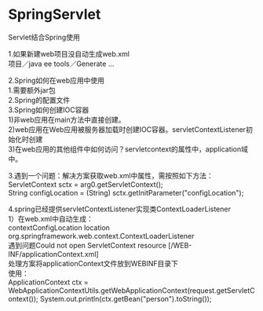 # SpringServlet
Servlet结合Spring使用

1.如果新建web项目没自动生成web.xml</br>
项目／java ee tools／Generate ...</br>

2.Spring如何在web应用中使用</br>
1.需要额外jar包</br>
2.Spring的配置文件</br>
3.Spring如何创建IOC容器</br>
1)非web应用在main方法中直接创建。</br>
2)web应用在Web应用被服务器加载时创建IOC容器。servletContextListener初始化时创建</br>
3)在web应用的其他组件中如何访问？servletcontext的属性中，application域中。</br>

3.遇到一个问题：解决方案获取web.xml中属性，需按照如下方法：</br>
ServletContext sctx = arg0.getServletContext();</br>
String configLocation = (String) sctx.getInitParameter("configLocation");</br>

4.spring已经提供servletContextListener实现类ContextLoaderListener</br>
1）在web.xml中自动生成：</br>
<context-param>
		<param-name>contextConfigLocation</param-name>
		<param-value>location</param-value>
</context-param>
<listener>
		<listener-class>org.springframework.web.context.ContextLoaderListener</listener-class>
</listener>
</br>
遇到问题Could not open ServletContext resource [/WEB-INF/applicationContext.xml]</br>
处理方案将applicationContext文件放到WEBINF目录下</br>
使用：</br>
ApplicationContext ctx = WebApplicationContextUtils.getWebApplicationContext(request.getServletContext());
System.out.println(ctx.getBean("person").toString());	

